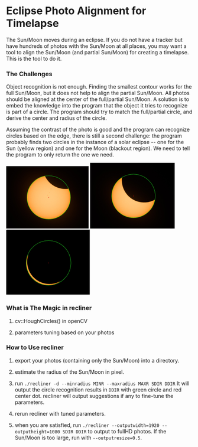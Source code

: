 # Eclipse Photo Alignment for Timelapse

The Sun/Moon moves during an eclipse. If you do not have a tracker but have hundreds of photos with the Sun/Moon at all places, you may want a tool to align the Sun/Moon (and partial Sun/Moon) for creating a timelapse. This is the tool to do it.

### The Challenges

Object recognition is not enough. Finding the smallest contour works for the full Sun/Moon, but it does not help to align the partial Sun/Moon. All photos should be aligned at the center of the full/partial Sun/Moon. A solution is to embed the knowledge into the program that the object it tries to recognize is part of a circle. The program should try to match the full/partial circle, and derive the center and radius of the circle.

Assuming the contrast of the photo is good and the program can recognize circles based on the edge, there is still a second challenge: the program probably finds two circles in the instance of a solar eclipse -- one for the Sun (yellow region) and one for the Moon (blackout region). We need to tell the program to only return the one we need.

![Circle Recognition 1][eg1]
![Circle Recognition 2][eg2]
![Circle Recognition 3][eg3]

### What is The Magic in recliner

1. cv::HoughCircles() in openCV

2. parameters tuning based on your photos

### How to Use recliner

1. export your photos (containing only the Sun/Moon) into a directory.

2. estimate the radius of the Sun/Moon in pixel.

3. run `./recliner -d --minradius MINR --maxradius MAXR SDIR DDIR` It will output the circle recognition results in `DDIR` with green circle and red center dot. recliner will output suggestions if any to fine-tune the parameters.

4. rerun recliner with tuned parameters.

5. when you are satisfied, run `./recliner --outputwidth=1920 --outputheight=1080 SDIR DDIR` to output to fullHD photos. If the Sun/Moon is too large, run with `--outputresize=0.5`.

[eg1]: figures/01.png
[eg2]: figures/02.png
[eg3]: figures/03.png
